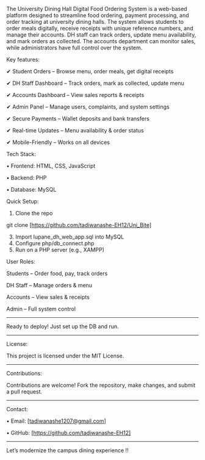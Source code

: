 The University Dining Hall Digital Food Ordering System is a web-based platform designed to streamline food ordering, payment processing, and order tracking at university dining halls. The system allows students to order meals digitally, receive receipts with unique reference numbers, and manage their accounts. DH staff can track orders, update menu availability, and mark orders as collected. The accounts department can monitor sales, while administrators have full control over the system.


Key features:

✔ Student Orders – Browse menu, order meals, get digital receipts

✔ DH Staff Dashboard – Track orders, mark as collected, update menu

✔ Accounts Dashboard – View sales reports & receipts

✔ Admin Panel – Manage users, complaints, and system settings

✔ Secure Payments – Wallet deposits and bank transfers

✔ Real-time Updates – Menu availability & order status

✔ Mobile-Friendly – Works on all devices



Tech Stack:

•	Frontend: HTML, CSS, JavaScript

•	Backend: PHP

•	Database: MySQL


Quick Setup:
1.	Clone the repo
   
git clone [https://github.com/tadiwanashe-EH12/Uni_Bite]

3.	Import lupane_dh_web_app.sql into MySQL
4.	Configure php/db_connect.php
5.	Run on a PHP server (e.g., XAMPP)
   
   
   
User Roles:

Students – Order food, pay, track orders

DH Staff – Manage orders & menu

Accounts – View sales & receipts

Admin – Full system control

________________________________________
 Ready to deploy! Just set up the DB and run.

_______________________________________
License: 

This project is licensed under the MIT License.

________________________________________
 Contributions: 
 
Contributions are welcome! Fork the repository, make changes, and submit a pull request.

________________________________________

Contact:

•	Email: [tadiwanashe1207@gmail.com]

•	GitHub: [https://github.com/tadiwanashe-EH12]
________________________________________


 Let’s modernize the campus dining experience !! 


